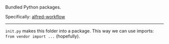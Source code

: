 Bundled Python packages.

Specifically: [alfred-workflow](https://github.com/deanishe/alfred-workflow)

---

`init.py` makes this folder into a package. This way we can use imports: `from vendor import ...` (hopefully).

